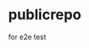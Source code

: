 # publicrepo
for e2e test
















































































































































































































































































































































































































































































































































































































































































































